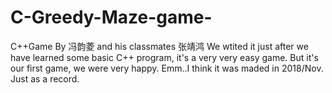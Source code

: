 # C-Greedy-Maze-game-
C++Game By 冯韵菱 and his classmates 张靖鸿
We wtited it just after we have learned some basic C++ program, it's a very very easy game.
But it's our first game, we were very happy.
Emm..I think it was maded in 2018/Nov.
Just as a record.
